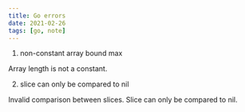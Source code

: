 ```yaml
---
title: Go errors
date: 2021-02-26
tags: [go, note]
---
```


1. non-constant array bound max

  Array length is not a constant.

2. slice can only be compared to nil

  Invalid comparison between slices. Slice can only be compared to nil.
